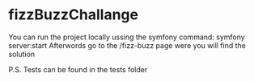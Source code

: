 # fizzBuzzChallange

You can run the project locally ussing the symfony command: symfony server:start
Afterwords go to the /fizz-buzz page were you will find the solution

P.S. Tests can be found in the tests folder

